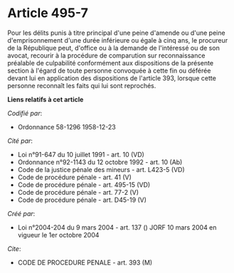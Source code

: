 # Article 495-7

Pour les délits punis à titre principal d'une peine d'amende ou d'une peine d'emprisonnement d'une durée inférieure ou égale
à cinq ans, le procureur de la République peut, d'office ou à la demande de l'intéressé ou de son avocat, recourir à la
procédure de comparution sur reconnaissance préalable de culpabilité conformément aux dispositions de la présente section à
l'égard de toute personne convoquée à cette fin ou déférée devant lui en application des dispositions de l'article 393,
lorsque cette personne reconnaît les faits qui lui sont reprochés.

**Liens relatifs à cet article**

_Codifié par_:

  - Ordonnance 58-1296 1958-12-23

_Cité par_:

  - Loi n°91-647 du 10 juillet 1991 - art. 10 (VD)
  - Ordonnance n°92-1143 du 12 octobre 1992 - art. 10 (Ab)
  - Code de la justice pénale des mineurs - art. L423-5 (VD)
  - Code de procédure pénale - art. 41 (V)
  - Code de procédure pénale - art. 495-15 (VD)
  - Code de procédure pénale - art. 77-2 (V)
  - Code de procédure pénale - art. D45-19 (V)

_Créé par_:

  - Loi n°2004-204 du 9 mars 2004 - art. 137 () JORF 10 mars 2004 en vigueur le 1er octobre 2004

_Cite_:

  - CODE DE PROCEDURE PENALE - art. 393 (M)
